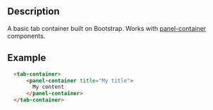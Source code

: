 <!--

@module tab-container
@parent Home.components
@group tab-container.props Properties

-->

## Description

A basic tab container built on Bootstrap. Works with [panel-container](./panel-container.html) components.

## Example

```html
  <tab-container>
      <panel-container title="My title">
        My content
      </panel-container>
  </tab-container>
```

